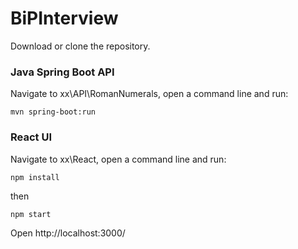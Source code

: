 # BiPInterview

Download or clone the repository.

### Java Spring Boot API
    
   Navigate to xx\API\RomanNumerals, open a command line and run:
   
    mvn spring-boot:run
  
### React UI

   Navigate to xx\React, open a command line and run: 
    
    npm install
    
   then 
    
    npm start

   Open http://localhost:3000/
